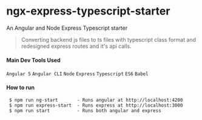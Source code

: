 # ngx-express-typescript-starter
An Angular and Node Express Typescript starter

> Converting backend js files to ts files with typescript class format and redesigned express routes and it's api calls.


#### Main Dev Tools Used
`Angular 5` `Angular CLI` `Node` `Express` `Typescript` `ES6` `Babel`

#### How to run

````
 $ npm run ng-start       - Runs angular at http://localhost:4200
 $ npm run express-start  - Runs express at http://localhost:3000
 $ npm run start          - Runs both angular and express
````
 

